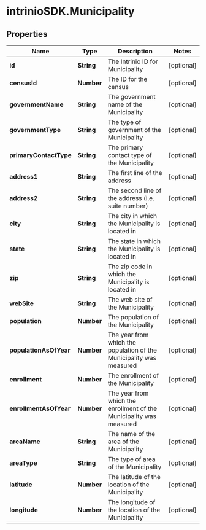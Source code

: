 # intrinioSDK.Municipality

## Properties
Name | Type | Description | Notes
------------ | ------------- | ------------- | -------------
**id** | **String** | The Intrinio ID for Municipality | [optional] 
**censusId** | **Number** | The ID for the census | [optional] 
**governmentName** | **String** | The government name of the Municipality | [optional] 
**governmentType** | **String** | The type of government of the Municipality | [optional] 
**primaryContactType** | **String** | The primary contact type of the Municipality | [optional] 
**address1** | **String** | The first line of the address | [optional] 
**address2** | **String** | The second line of the address (i.e. suite number) | [optional] 
**city** | **String** | The city in which the Municipality is located in | [optional] 
**state** | **String** | The state in which the Municipality is located in | [optional] 
**zip** | **String** | The zip code in which the Municipality is located in | [optional] 
**webSite** | **String** | The web site of the Municipality | [optional] 
**population** | **Number** | The population of the Municipality | [optional] 
**populationAsOfYear** | **Number** | The year from which the population of the Municipality was measured | [optional] 
**enrollment** | **Number** | The enrollment of the Municipality | [optional] 
**enrollmentAsOfYear** | **Number** | The year from which the enrollment of the Municipality was measured | [optional] 
**areaName** | **String** | The name of the area of the Municipality | [optional] 
**areaType** | **String** | The type of area of the Municipality | [optional] 
**latitude** | **Number** | The latitude of the location of the Municipality | [optional] 
**longitude** | **Number** | The longitude of the location of the Municipality | [optional] 


